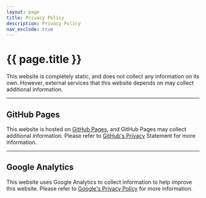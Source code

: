 ```yaml
---
layout: page  
title: Privacy Policy  
description: Privacy Policy 
nav_exclude: true
---
```


# {{ page.title }}  

This website is completely static, and does not collect any information on its own. However, external services that this website depends on may collect additional information.  

---

## GitHub Pages  

This website is hosted on [GitHub Pages], and GitHub Pages may collect additional information. Please refer to [GitHub's Privacy] Statement for more information.  

---

## Google Analytics  

This website uses Google Analytics to collect information to help improve this website. Please refer to [Google's Privacy Policy] for more information.  


[GitHub Pages]: https://pages.github.com/  
[GitHub's Privacy]: https://help.github.com/en/articles/github-privacy-statement  
[Google's Privacy Policy]: https://policies.google.com/privacy  